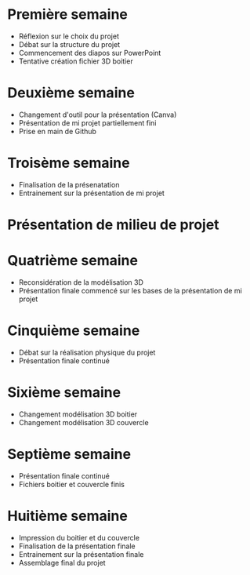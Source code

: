 # Première semaine

- Réflexion sur le choix du projet
- Débat sur la structure du projet
- Commencement des diapos sur PowerPoint
- Tentative création fichier 3D boitier 

# Deuxième semaine

- Changement d'outil pour la présentation (Canva)
- Présentation de mi projet partiellement fini
- Prise en main de Github

# Troisème semaine

- Finalisation de la présenatation
- Entrainement sur la présentation de mi projet

# Présentation de milieu de projet

# Quatrième semaine

- Reconsidération de la modélisation 3D
- Présentation finale commencé sur les bases de la présentation de mi projet

# Cinquième semaine

- Débat sur la réalisation physique du projet
- Présentation finale continué

# Sixième semaine

- Changement modélisation 3D boitier
- Changement modélisation 3D couvercle

# Septième semaine

- Présentation finale continué
- Fichiers boitier et couvercle finis

# Huitième semaine

- Impression du boitier et du couvercle
- Finalisation de la présentation finale
- Entrainement sur la présentation finale
- Assemblage final du projet
